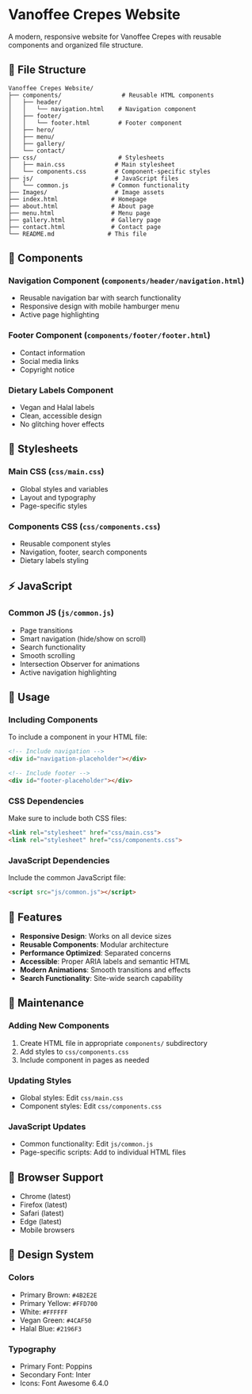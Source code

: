 # Vanoffee Crepes Website

A modern, responsive website for Vanoffee Crepes with reusable components and organized file structure.

## 📁 File Structure

```
Vanoffee Crepes Website/
├── components/                 # Reusable HTML components
│   ├── header/
│   │   └── navigation.html    # Navigation component
│   ├── footer/
│   │   └── footer.html        # Footer component
│   ├── hero/
│   ├── menu/
│   ├── gallery/
│   └── contact/
├── css/                       # Stylesheets
│   ├── main.css              # Main stylesheet
│   └── components.css        # Component-specific styles
├── js/                       # JavaScript files
│   └── common.js            # Common functionality
├── Images/                   # Image assets
├── index.html               # Homepage
├── about.html               # About page
├── menu.html                # Menu page
├── gallery.html             # Gallery page
├── contact.html             # Contact page
└── README.md               # This file
```

## 🧩 Components

### Navigation Component (`components/header/navigation.html`)
- Reusable navigation bar with search functionality
- Responsive design with mobile hamburger menu
- Active page highlighting

### Footer Component (`components/footer/footer.html`)
- Contact information
- Social media links
- Copyright notice

### Dietary Labels Component
- Vegan and Halal labels
- Clean, accessible design
- No glitching hover effects

## 🎨 Stylesheets

### Main CSS (`css/main.css`)
- Global styles and variables
- Layout and typography
- Page-specific styles

### Components CSS (`css/components.css`)
- Reusable component styles
- Navigation, footer, search components
- Dietary labels styling

## ⚡ JavaScript

### Common JS (`js/common.js`)
- Page transitions
- Smart navigation (hide/show on scroll)
- Search functionality
- Smooth scrolling
- Intersection Observer for animations
- Active navigation highlighting

## 🚀 Usage

### Including Components
To include a component in your HTML file:

```html
<!-- Include navigation -->
<div id="navigation-placeholder"></div>

<!-- Include footer -->
<div id="footer-placeholder"></div>
```

### CSS Dependencies
Make sure to include both CSS files:

```html
<link rel="stylesheet" href="css/main.css">
<link rel="stylesheet" href="css/components.css">
```

### JavaScript Dependencies
Include the common JavaScript file:

```html
<script src="js/common.js"></script>
```

## 🎯 Features

- **Responsive Design**: Works on all device sizes
- **Reusable Components**: Modular architecture
- **Performance Optimized**: Separated concerns
- **Accessible**: Proper ARIA labels and semantic HTML
- **Modern Animations**: Smooth transitions and effects
- **Search Functionality**: Site-wide search capability

## 🔧 Maintenance

### Adding New Components
1. Create HTML file in appropriate `components/` subdirectory
2. Add styles to `css/components.css`
3. Include component in pages as needed

### Updating Styles
- Global styles: Edit `css/main.css`
- Component styles: Edit `css/components.css`

### JavaScript Updates
- Common functionality: Edit `js/common.js`
- Page-specific scripts: Add to individual HTML files

## 📱 Browser Support

- Chrome (latest)
- Firefox (latest)
- Safari (latest)
- Edge (latest)
- Mobile browsers

## 🎨 Design System

### Colors
- Primary Brown: `#4B2E2E`
- Primary Yellow: `#FFD700`
- White: `#FFFFFF`
- Vegan Green: `#4CAF50`
- Halal Blue: `#2196F3`

### Typography
- Primary Font: Poppins
- Secondary Font: Inter
- Icons: Font Awesome 6.4.0 